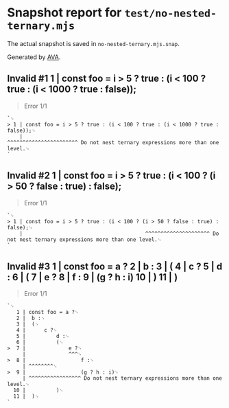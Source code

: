 # Snapshot report for `test/no-nested-ternary.mjs`

The actual snapshot is saved in `no-nested-ternary.mjs.snap`.

Generated by [AVA](https://avajs.dev).

## Invalid #1 1 | const foo = i > 5 ? true : (i < 100 ? true : (i < 1000 ? true : false));

> Error 1/1

    `␊
    > 1 | const foo = i > 5 ? true : (i < 100 ? true : (i < 1000 ? true : false));␊
        |                                               ^^^^^^^^^^^^^^^^^^^^^^^ Do not nest ternary expressions more than one level.␊
    `

## Invalid #2 1 | const foo = i > 5 ? true : (i < 100 ? (i > 50 ? false : true) : false);

> Error 1/1

    `␊
    > 1 | const foo = i > 5 ? true : (i < 100 ? (i > 50 ? false : true) : false);␊
        |                                        ^^^^^^^^^^^^^^^^^^^^^ Do not nest ternary expressions more than one level.␊
    `

## Invalid #3 1 | const foo = a ? 2 | b : 3 | ( 4 | c ? 5 | d : 6 | ( 7 | e ? 8 | f : 9 | (g ? h : i) 10 | ) 11 | )

> Error 1/1

    `␊
       1 | const foo = a ?␊
       2 | 	b :␊
       3 | 	(␊
       4 | 		c ?␊
       5 | 			d :␊
       6 | 			(␊
    >  7 | 				e ?␊
         | 				^^^␊
    >  8 | 					f :␊
         | ^^^^^^^^␊
    >  9 | 					(g ? h : i)␊
         | ^^^^^^^^^^^^^^^^^ Do not nest ternary expressions more than one level.␊
      10 | 			)␊
      11 | 	)␊
    `

